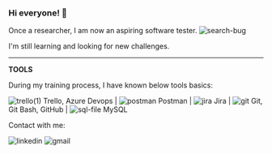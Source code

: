 
### Hi everyone! 👋                                                                                                
Once a researcher, I am now an aspiring software tester.                                       ![search-bug](https://github.com/agnieszka19882/agnieszka19882/assets/132834736/ddc62c22-8672-4c3b-9665-1ad7a895ba39)
                                      
                                                         
I'm still learning and looking for new challenges.

---------------------------------------------------------------------------

**TOOLS**

During my training process, I have known below tools basics:


![trello(1)](https://github.com/agnieszka19882/agnieszka19882/assets/132834736/c4d08f86-b080-4a85-a586-b86cb41820c7)    Trello, Azure Devops  |    ![postman](https://github.com/agnieszka19882/agnieszka19882/assets/132834736/6b4d1dd0-2689-499e-8ce7-df95627716ba)
  Postman  |    ![jira](https://github.com/agnieszka19882/agnieszka19882/assets/132834736/bc1f6fb4-fef0-4b75-b02a-42fc00c4c41f)
 Jira    |    ![git](https://github.com/agnieszka19882/agnieszka19882/assets/132834736/31e79c73-e18b-4c09-a90d-34fa58b14e74)    Git, Git Bash, GitHub    |    ![sql-file](https://github.com/agnieszka19882/agnieszka19882/assets/132834736/4b6a479f-7db5-4504-8455-eb699a0ee110)    MySQL


Contact with me:

![[linkedin](https://www.linkedin.com/in/agnieszka-ilinska-b732581b8)](https://github.com/agnieszka19882/agnieszka19882/assets/132834736/25e93c0e-5641-44d0-be5f-9f947c6a2919)     ![gmail](https://github.com/agnieszka19882/agnieszka19882/assets/132834736/855e3f9f-e9f3-491d-8aeb-0dc0536ac8e4)


<!--
**agnieszka19882/agnieszka19882** is a ✨ _special_ ✨ repository because its `README.md` (this file) appears on your GitHub profile.

Here are some ideas to get you started:

- 🔭 I’m currently working on ...
- 🌱 I’m currently learning ...
- 👯 I’m looking to collaborate on ...
- 🤔 I’m looking for help with ...
- 💬 Ask me about ...
- 📫 How to reach me: ...
- 😄 Pronouns: ...
- ⚡ Fun fact: ...
-->
